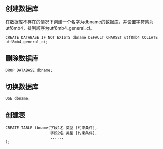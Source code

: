 ## 创建数据库

在数据库不存在的情况下创建一个名字为dbname的数据库，并设置字符集为utf8mb4，排列顺序为utf8mb4_general_ci。

```mysql
CREATE DATABASE IF NOT EXISTS dbname DEFAULT CHARSET utf8mb4 COLLATE utf8mb4_general_ci;
```



## 删除数据库

```mysql
DROP DATABASE dbname;
```



## 切换数据库

```mysql
USE dbname;
```



## 创建表

```mysql
CREATE TABLE tbname(字段1名 类型 [约束条件],
                    字段2名 类型 [约束条件],
                    ......
);
```

